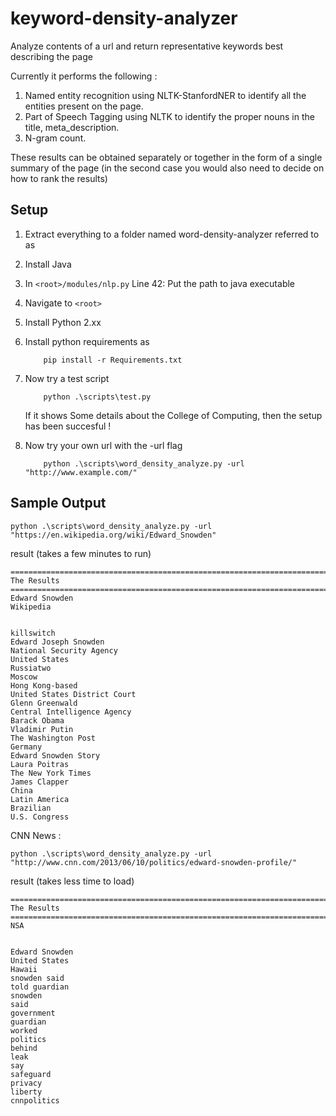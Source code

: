 # keyword-density-analyzer

Analyze contents of a url and return representative keywords best describing the page

Currently it performs the following  :

1. Named entity recognition using NLTK-StanfordNER to identify all the entities present on the page.
2. Part of Speech Tagging using NLTK to identify the proper nouns in the title, meta_description.
3. N-gram count. 

These results can be obtained separately or together in the form of a single summary of the page (in the second case you would also need to decide on how to rank the results)


## Setup
1. Extract everything to a folder named word-density-analyzer referred to as <root>
2. Install Java
3. In ```<root>/modules/nlp.py``` Line 42: Put the path to java executable
4. Navigate to ```<root> ```
5. Install Python 2.xx
6. Install python requirements as 
    ``` 
        pip install -r Requirements.txt
    ```
7. Now try a test script
    ```
        python .\scripts\test.py
    ```
    If it shows Some details about the College of Computing, then the setup has been succesful !

8. Now try your own url  with the -url flag
    ```
        python .\scripts\word_density_analyze.py -url "http://www.example.com/"
    ```
    
## Sample Output


```
python .\scripts\word_density_analyze.py -url "https://en.wikipedia.org/wiki/Edward_Snowden"    
```
result (takes a few minutes to run)
```
=============================================================================
The Results
=============================================================================
Edward Snowden
Wikipedia


killswitch
Edward Joseph Snowden
National Security Agency
United States
Russiatwo
Moscow
Hong Kong-based
United States District Court
Glenn Greenwald
Central Intelligence Agency
Barack Obama
Vladimir Putin
The Washington Post
Germany
Edward Snowden Story
Laura Poitras
The New York Times
James Clapper
China
Latin America
Brazilian
U.S. Congress
```

CNN News :
```
python .\scripts\word_density_analyze.py -url "http://www.cnn.com/2013/06/10/politics/edward-snowden-profile/"
```
result (takes less time to load)
```
=============================================================================
The Results
=============================================================================
NSA


Edward Snowden
United States
Hawaii
snowden said
told guardian
snowden
said
government
guardian
worked
politics
behind
leak
say
safeguard
privacy
liberty
cnnpolitics
```
